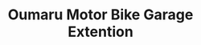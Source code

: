 ---
title: "Oumaru Motor Bike Garage Extention"
url: /zwedru/oumaru-motor-bike-garage-extention/
shop: Autowerkstatt
---